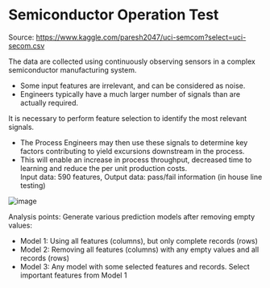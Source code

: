 # Semiconductor Operation Test

Source: https://www.kaggle.com/paresh2047/uci-semcom?select=uci-secom.csv  
  
The data are collected using continuously observing sensors in a complex semiconductor manufacturing system.  
- Some input features are irrelevant, and can be considered as noise.  
- Engineers typically have a much larger number of signals than are actually required.  
  
It is necessary to perform feature selection to identify the most relevant signals.  
- The Process Engineers may then use these signals to determine key factors contributing to yield excursions downstream in the process.  
- This will enable an increase in process throughput, decreased time to learning and reduce the per unit production costs.  
Input data: 590 features, Output data: pass/fail information (in house line testing)  
  
![image](https://user-images.githubusercontent.com/42261330/122785883-b6736f80-d2ee-11eb-89c4-9bf928001d9e.png)
  
Analysis points: Generate various prediction models after removing empty values:  
- Model 1: Using all features (columns), but only complete records (rows)  
- Model 2: Removing all features (columns) with any empty values and all records (rows)  
- Model 3: Any model with some selected features and records. Select important features from Model 1
